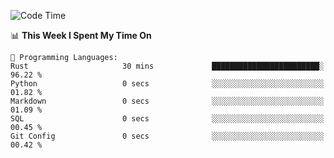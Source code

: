 <!--START_SECTION:waka-->
![Code Time](http://img.shields.io/badge/Code%20Time-1%2C080%20hrs%2055%20mins-blue)

📊 **This Week I Spent My Time On** 

```text
💬 Programming Languages: 
Rust                     30 mins             ████████████████████████░   96.22 % 
Python                   0 secs              ░░░░░░░░░░░░░░░░░░░░░░░░░   01.82 % 
Markdown                 0 secs              ░░░░░░░░░░░░░░░░░░░░░░░░░   01.09 % 
SQL                      0 secs              ░░░░░░░░░░░░░░░░░░░░░░░░░   00.45 % 
Git Config               0 secs              ░░░░░░░░░░░░░░░░░░░░░░░░░   00.42 % 
```


<!--END_SECTION:waka-->